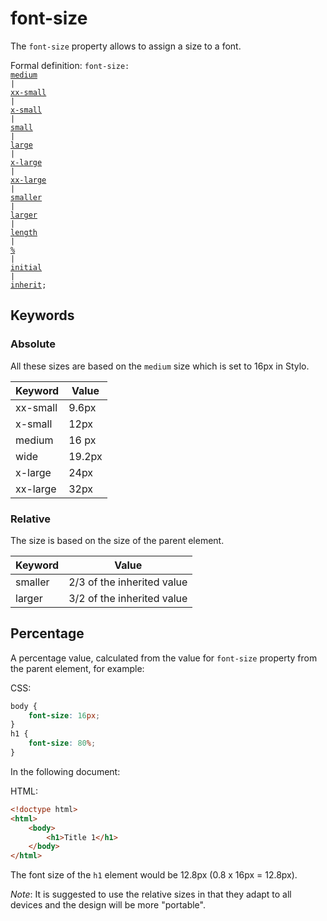 # font-size

The `font-size` property allows to assign a size to a font. 

Formal definition: <code>font-size: <a href="/stylo/documentation/css#css-properties-font-size-absolute">medium</a> 
| <a href="/stylo/documentation/css#css-properties-font-size-absolute">xx-small</a> 
| <a href="/stylo/documentation/css#css-properties-font-size-absolute">x-small</a> 
| <a href="/stylo/documentation/css#css-properties-font-size-absolute">small</a> 
| <a href="/stylo/documentation/css#css-properties-font-size-absolute">large</a> 
| <a href="/stylo/documentation/css#css-properties-font-size-absolute">x-large</a> 
| <a href="/stylo/documentation/css#css-properties-font-size-absolute">xx-large</a> 
| <a href="/stylo/documentation/css#css-properties-font-size-relative">smaller</a> 
| <a href="/stylo/documentation/css#css-properties-font-size-relative">larger</a> 
| <a href="/stylo/documentation/css#css-property-values-length">length</a> 
| <a href="/stylo/documentation/css#css-properties-font-size-percentage">%</a> 
| <a href="/stylo/documentation/css#css-property-values-initial">initial</a> 
| <a href="/stylo/documentation/css#css-property-values-inherit">inherit</a>;</code>

## Keywords

<h3 id="css-properties-font-size-absolute">Absolute</h3>

All these sizes are based on the `medium` size which is set to 16px in Stylo.

| Keyword | Value |
| ----- | ------ |
| xx-small | 9.6px |
| x-small | 12px |
| medium | 16 px |
| wide | 19.2px |
| x-large | 24px |
| xx-large | 32px |

<h3 id="css-properties-font-size-relative">Relative</h3>

The size is based on the size of the parent element.

| Keyword | Value |
| ----- | ------ |
| smaller | 2/3 of the inherited value |
| larger | 3/2 of the inherited value |


<h2 id="css-properties-font-size-percentage">Percentage</h2>


A percentage value, calculated from the value for `font-size` property from the parent element, for example:

CSS:

``` css
body {
    font-size: 16px;
}
h1 {
    font-size: 80%;
}
```


In the following document:

HTML:

``` html
<!doctype html>
<html>
    <body>
        <h1>Title 1</h1>
    </body>
</html>
```

The font size of the `h1` element  would be 12.8px (0.8 x 16px = 12.8px).

_Note_: It is suggested to use the relative sizes in that they adapt to all devices and the design will be more "portable". 